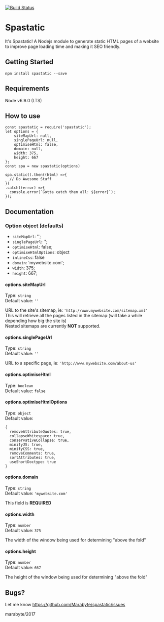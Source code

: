 [![Build Status](https://travis-ci.org/Marabyte/spastatic.svg?branch=master)](https://travis-ci.org/Marabyte/spastatic)

# Spastatic
It's Spastatic! A Nodejs module to generate static HTML pages of a website to improve page loading time and making it SEO friendly.

## Getting Started
`npm install spastatic --save`

## Requirements
Node v6.9.0 (LTS)

## How to use

```
const spastatic = require('spastatic');
let options = {
    siteMapUrl: null,
    singlePageUrl: null,
    optimiseHtml: false,
    domain: null,
    width: 375,
    height: 667
};
const spa = new spastatic(options)

spa.static().then((html) =>{
  // Do Awesome Stuff
})
.catch((error) =>{
  console.error(`Gotta catch them all: ${error}`);
});
```
## Documentation

### Option object (defaults)

* `siteMapUrl`: '';
* `singlePageUrl`: '';
* `optimiseHtml`: false;
* `optimiseHtmlOptions`: object
* `inlineCss`: false
* `domain`: 'mywebsite.com';
* `width`:  375;
* `height`: 667;

#### options.siteMapUrl
Type: `string`  
Default value: `''`  

URL to the site's sitemap, ie: `'http://www.mywebsite.com/sitemap.xml'`  
This will retrieve all the pages listed in the sitemap (will take a while depending how big the site is)  
Nested sitemaps are currently **NOT** supported.


#### options.singlePageUrl
Type: `string`  
Default value: `''`  

URL to a specific page, ie: `'http://www.mywebsite.com/about-us'`

  
#### options.optimiseHtml
Type: `boolean`  
Default value: `false` 


#### options.optimiseHtmlOptions
Type: `object`  
Default value: 

```
{
  removeAttributeQuotes: true,
  collapseWhitespace: true,
  conservativeCollapse: true,
  minifyJS: true,
  minifyCSS: true,
  removeComments: true,
  sortAttributes: true,
  useShortDoctype: true
}
```


#### options.domain
Type: `string`  
Default value: `'mywebsite.com'`  

This field is **REQUIRED**


#### options.width
Type: `number`  
Default value: `375` 

The width of the window being used for determining "above the fold"


#### options.height
Type: `number`  
Default value: `667` 

The height of the window being used for determining "above the fold"


## Bugs?

Let me know <https://github.com/Marabyte/spastatic/issues>





marabyte/2017
